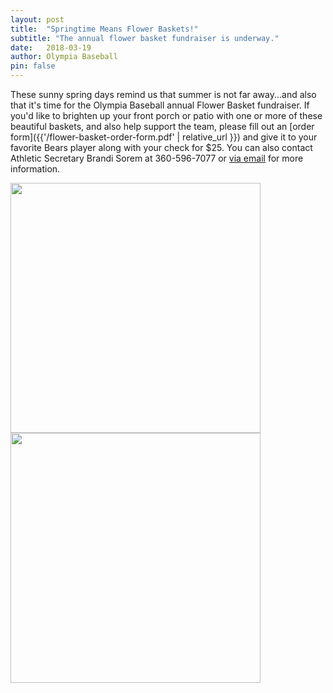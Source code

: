 ```yaml
---
layout: post
title:  "Springtime Means Flower Baskets!"
subtitle: "The annual flower basket fundraiser is underway."
date:   2018-03-19
author: Olympia Baseball
pin: false
---
```


These sunny spring days remind us that summer is not far away...and also that it's time for the Olympia Baseball annual Flower Basket fundraiser.
If you'd like to brighten up your front porch or patio with one or more of these beautiful baskets, and also help support the team, please fill out an
[order form]({{'/flower-basket-order-form.pdf' | relative_url }}) and give it to your favorite Bears player along with your check for $25.
You can also contact Athletic Secretary Brandi Sorem at 360-596-7077 or [via email](mailto:bsorem@osd.wednet.edu) for more information.

<img src="{{'/img/posts/flower-basket-1.jpg' | relative_url }}" height="400">
<img src="{{'/img/posts/flower-basket-2.jpg' | relative_url }}" height="400">
